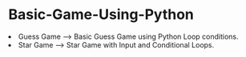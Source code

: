 # Basic-Game-Using-Python
<li>Guess Game --> Basic Guess Game using Python Loop conditions.</li>
<li>Star Game --> Star Game with Input and Conditional Loops.</li>
